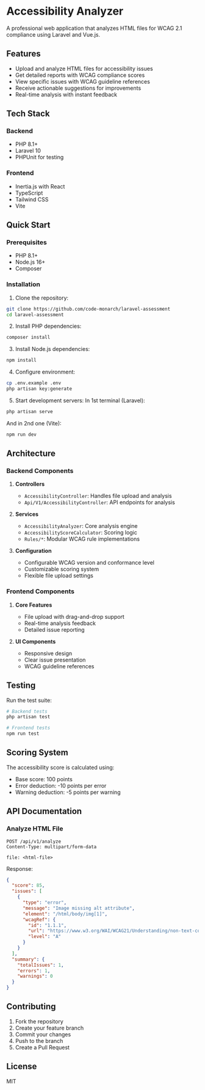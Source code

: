 # Accessibility Analyzer

A professional web application that analyzes HTML files for WCAG 2.1 compliance using Laravel and Vue.js.

## Features

- Upload and analyze HTML files for accessibility issues
- Get detailed reports with WCAG compliance scores
- View specific issues with WCAG guideline references
- Receive actionable suggestions for improvements
- Real-time analysis with instant feedback

## Tech Stack

### Backend
- PHP 8.1+
- Laravel 10
- PHPUnit for testing

### Frontend
- Inertia.js with React
- TypeScript
- Tailwind CSS
- Vite

## Quick Start

### Prerequisites
- PHP 8.1+
- Node.js 16+
- Composer

### Installation

1. Clone the repository:
```bash
git clone https://github.com/code-monarch/laravel-assessment
cd laravel-assessment
```

2. Install PHP dependencies:
```bash
composer install
```

3. Install Node.js dependencies:
```bash
npm install
```

4. Configure environment:
```bash
cp .env.example .env
php artisan key:generate
```

5. Start development servers:
In 1st terminal (Laravel): 
```bash
php artisan serve
```
And in 2nd one (Vite):
```bash
npm run dev
```

## Architecture

### Backend Components

1. **Controllers**
   - `AccessibilityController`: Handles file upload and analysis
   - `Api/V1/AccessibilityController`: API endpoints for analysis

2. **Services**
   - `AccessibilityAnalyzer`: Core analysis engine
   - `AccessibilityScoreCalculator`: Scoring logic
   - `Rules/*`: Modular WCAG rule implementations

3. **Configuration**
   - Configurable WCAG version and conformance level
   - Customizable scoring system
   - Flexible file upload settings

### Frontend Components

1. **Core Features**
   - File upload with drag-and-drop support
   - Real-time analysis feedback
   - Detailed issue reporting

2. **UI Components**
   - Responsive design
   - Clear issue presentation
   - WCAG guideline references

## Testing

Run the test suite:
```bash
# Backend tests
php artisan test

# Frontend tests
npm run test
```

## Scoring System

The accessibility score is calculated using:
- Base score: 100 points
- Error deduction: -10 points per error
- Warning deduction: -5 points per warning

## API Documentation

### Analyze HTML File
```http
POST /api/v1/analyze
Content-Type: multipart/form-data

file: <html-file>
```

Response:
```json
{
  "score": 85,
  "issues": [
    {
      "type": "error",
      "message": "Image missing alt attribute",
      "element": "/html/body/img[1]",
      "wcagRef": {
        "id": "1.1.1",
        "url": "https://www.w3.org/WAI/WCAG21/Understanding/non-text-content",
        "level": "A"
      }
    }
  ],
  "summary": {
    "totalIssues": 1,
    "errors": 1,
    "warnings": 0
  }
}
```

## Contributing

1. Fork the repository
2. Create your feature branch
3. Commit your changes
4. Push to the branch
5. Create a Pull Request

## License

MIT